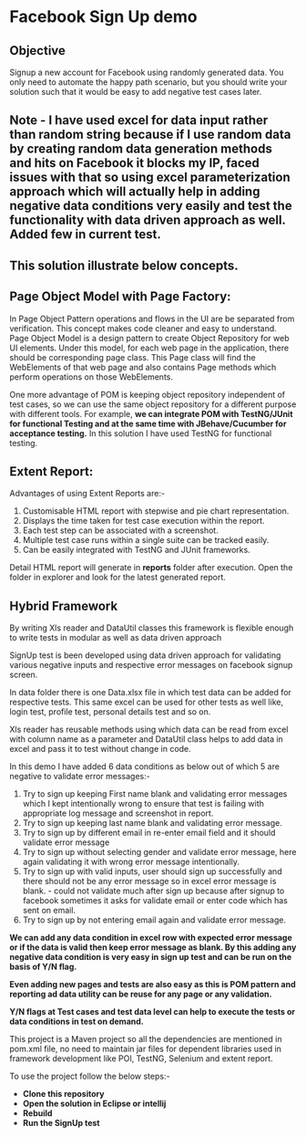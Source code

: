 Facebook Sign Up demo
===========================================================================================

## Objective

Signup a new account for Facebook using randomly generated data. You only need to automate the happy path scenario, but you should write your solution such that it would be easy to add negative test cases later.

## Note - I have used excel for data input rather than random string because if I use random data by creating random data generation methods and hits on Facebook it blocks my IP, faced issues with that so using excel parameterization approach which will actually help in adding negative data conditions very easily and test the functionality with data driven approach as well. Added few in current test.

## This solution illustrate below concepts.

## Page Object Model with Page Factory:

In Page Object Pattern operations and flows in the UI are be separated from verification. This concept makes code cleaner and easy to understand. Page Object Model is a design pattern to create Object Repository for web UI elements. Under this model, for each web page in the application, there should be corresponding page class. This Page class will find the WebElements of that web page and also contains Page methods which perform operations on those WebElements.

One more advantage of POM is keeping object repository independent of test cases, so we can use the same object repository for a different purpose with different tools. For example, **we can integrate POM with TestNG/JUnit for functional Testing and at the same time with JBehave/Cucumber for acceptance testing.**
In this solution I have used TestNG for functional testing.

## Extent Report:
Advantages of using Extent Reports are:-
1. Customisable HTML report with stepwise and pie chart representation.
2. Displays the time taken for test case execution within the report.
3. Each test step can be associated with a screenshot.
4. Multiple test case runs within a single suite can be tracked easily.
5. Can be easily integrated with TestNG and JUnit frameworks.

Detail HTML report will generate in **reports** folder after execution. Open the folder in explorer and look for the latest generated report.

## Hybrid Framework

By writing Xls reader and DataUtil classes this framework is flexible enough to write tests in modular as well as data driven approach

SignUp test is been developed using data driven approach for validating various negative inputs and respective error messages on facebook signup screen.

In data folder there is one Data.xlsx file in which test data can be added for respective tests. This same excel can be used for other tests as well like, login test, profile test, personal details test and so on.

Xls reader has reusable methods using which data can be read from excel with column name as a parameter and DataUtil class helps to add data in excel and pass it to test without change in code.

In this demo I have added 6 data conditions as below out of which 5 are negative to validate error messages:-

1. Try to sign up keeping First name blank and validating error messages which I kept intentionally wrong to ensure that test is failing with appropriate log message and screenshot in report. 
2. Try to sign up keeping last name blank and validating error message.
3. Try to sign up by different email in re-enter email field and it should validate error message
4. Try to sign up without selecting gender and validate error message, here again validating it with wrong error message intentionally.
5. Try to sign up with valid inputs, user should sign up successfully and there should not be any error message so in excel error message is blank. - could not validate much after sign up because after signup to facebook sometimes it asks for validate email or enter code which has sent on email.
6. Try to sign up by not entering email again and validate error message.

**We can add any data condition in excel row with expected error message or if the data is valid then keep error message as blank. By this adding any negative data condition is very easy in sign up test and can be run on the basis of Y/N flag.**

**Even adding new pages and tests are also easy as this is POM pattern and reporting ad data utility can be reuse for any page or any validation.**

**Y/N flags at Test cases and test data level can help to execute the tests or data conditions in test on demand.**

This project is a Maven project so all the dependencies are mentioned in pom.xml file, no need to maintain jar files for dependent libraries used in framework development like POI, TestNG, Selenium and extent report.

To use the project follow the below steps:-

- **Clone this repository**
- **Open the solution in Eclipse or intellij**
- **Rebuild**
- **Run the SignUp test**
